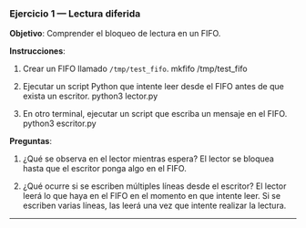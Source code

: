 ### Ejercicio 1 — Lectura diferida
**Objetivo**: Comprender el bloqueo de lectura en un FIFO.

**Instrucciones**:
1. Crear un FIFO llamado `/tmp/test_fifo`.
mkfifo /tmp/test_fifo

2. Ejecutar un script Python que intente leer desde el FIFO antes de que exista un escritor.
python3 lector.py

3. En otro terminal, ejecutar un script que escriba un mensaje en el FIFO.
python3 escritor.py

**Preguntas**:
1. ¿Qué se observa en el lector mientras espera?
El lector se bloquea hasta que el escritor ponga algo en el FIFO.

2. ¿Qué ocurre si se escriben múltiples líneas desde el escritor?
El lector leerá lo que haya en el FIFO en el momento en que intente leer. Si se escriben varias líneas, las leerá una vez que intente realizar la lectura.
---